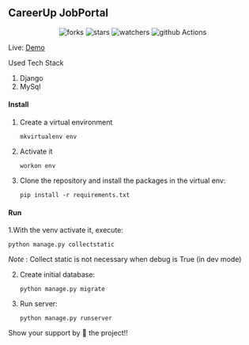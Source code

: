 ## CareerUp JobPortal

<p align="center">
    <img alt="forks" src="https://img.shields.io/github/forks/parad13/CareerUp#jobportal?label=Forks&style=social"/>
    <img alt="stars" src="https://img.shields.io/github/stars/parad13/CareerUp#jobportal?style=social"/>
    <img alt="watchers" src="https://img.shields.io/github/watchers/parad13/CareerUp#jobportal?style=social"/>
    <img alt="github Actions" src="https://github.com/parad13/CareerUp#jobportal/workflows/job-portal/badge.svg"/>
</p>

Live: [Demo](https://guarded-reaches-21647.herokuapp.com//)

Used Tech Stack

1. Django
2. MySql

#### Install

1. Create a virtual environment

     `mkvirtualenv env`

2. Activate it

    `workon env`

3. Clone the repository and install the packages in the virtual env:   

    `pip install -r requirements.txt`

#### Run

1.With the venv activate it, execute:

    python manage.py collectstatic

*Note* : Collect static is not necessary when debug is True (in dev mode)

2. Create initial database:

    `python manage.py migrate`

3. Run server:

    `python manage.py runserver`

Show your support by 🌟 the project!!    

